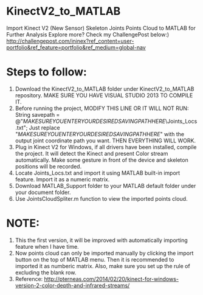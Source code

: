 # KinectV2_to_MATLAB
Import Kinect V2 (New Sensor) Skeleton Joints Points Cloud to MATLAB for Further Analysis
Explore more? Check my ChallengePost below:)
http://challengepost.com/ininex?ref_content=user-portfolio&ref_feature=portfolio&ref_medium=global-nav
# Steps to follow:
1. Download the KinectV2_to_MATLAB folder under KinectV2_to_MATLAB repository. MAKE SURE YOU HAVE VISUAL STUDIO 2013 TO COMPILE IT.
2. Before running the project, MODIFY THIS LINE OR IT WILL NOT RUN: String savepath = @"$MAKE SURE YOU ENTER YOUR DESIRED SAVING PATH HERE$\Joints_Locs.txt"; Just replace "$MAKE SURE YOU ENTER YOUR DESIRED SAVING PATH HERE$" with the output joint coordinate path you want. THEN EVERYTHING WILL WORK.
3. Plug in Kinect V2 for Windows, if all drivers have been installed, compile the project. It will detect the Kinect and present Color stream automatically. Make some gesture in front of the device and skeleton positions will be recorded.
4. Locate Joints_Locs.txt and import it using MATLAB built-in import feature. Import it as a numeric matrix. 
5. Download MATLAB_Support folder to your MATLAB default folder under your document folder.
6. Use JointsCloudSpliter.m function to view the imported points cloud.

# NOTE: 
1. This the first version, it will be improved with automatically importing feature when I have time. 
2. Now points cloud can only be imported manually by clicking the import button on the top of MATLAB menu. Then it is recommended to imported it as numberic matrix. Also, make sure you set up the rule of excluding the blank row.
3. Reference: http://pterneas.com/2014/02/20/kinect-for-windows-version-2-color-depth-and-infrared-streams/
